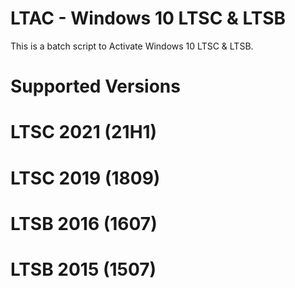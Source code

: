 # LTAC - Windows 10 LTSC & LTSB
This is a batch script to Activate Windows 10 LTSC & LTSB.

# Supported Versions

# LTSC 2021 (21H1)

# LTSC 2019 (1809)

# LTSB 2016 (1607)

# LTSB 2015 (1507)
